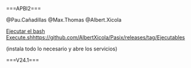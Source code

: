 
 ===APBI2===

@Pau.Cañadillas
@Max.Thomas
@Albert.Xicola

[Ejecutar el bash Execute.sh](https://github.com/AlbertXicola/Pasix/releases/tag/Ejecutables)https://github.com/AlbertXicola/Pasix/releases/tag/Ejecutables

(instala todo lo necesario y abre los servicios)

===V24.1===

